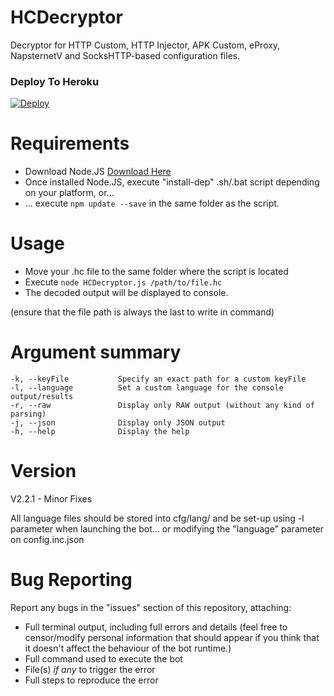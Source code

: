 # HCDecryptor
Decryptor for HTTP Custom, HTTP Injector, APK Custom, eProxy, NapsternetV and SocksHTTP-based configuration files.

### Deploy To Heroku
[![Deploy](https://www.herokucdn.com/deploy/button.svg)](https://heroku.com/deploy?template=https://github.com/ikuvamzz/hctool)

# Requirements
- Download Node.JS [Download Here](https://nodejs.org/en/download/ "Node.JS Download")
- Once installed Node.JS, execute "install-dep" .sh/.bat script depending on your platform, or...
- ... execute `npm update --save` in the same folder as the script.

# Usage
- Move your .hc file to the same folder where the script is located
- Execute `node HCDecryptor.js /path/to/file.hc`
- The decoded output will be displayed to console.

(ensure that the file path is always the last to write in command)

# Argument summary

```
-k, --keyFile           Specify an exact path for a custom keyFile
-l, --language          Set a custom language for the console output/results
-r, --raw               Display only RAW output (without any kind of parsing)
-j, --json              Display only JSON output
-h, --help              Display the help
```

# Version
V2.2.1 - Minor Fixes

All language files should be stored into cfg/lang/ and be set-up using -l parameter when launching the bot... or modifying the "language" parameter on config.inc.json


# Bug Reporting
Report any bugs in the "issues" section of this repository, attaching:
- Full terminal output, including full errors and details (feel free to censor/modify personal information that should appear if you think that it doesn't affect the behaviour of the bot runtime.)
- Full command used to execute the bot
- File(s) *if any* to trigger the error
- Full steps to reproduce the error
